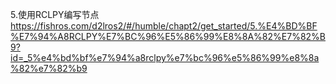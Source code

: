 5.使用RCLPY编写节点
https://fishros.com/d2lros2/#/humble/chapt2/get_started/5.%E4%BD%BF%E7%94%A8RCLPY%E7%BC%96%E5%86%99%E8%8A%82%E7%82%B9?id=_5%e4%bd%bf%e7%94%a8rclpy%e7%bc%96%e5%86%99%e8%8a%82%e7%82%b9
